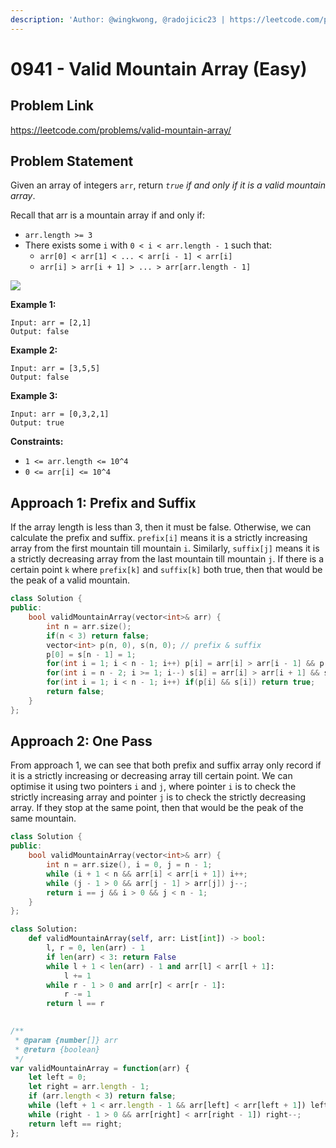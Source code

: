 ```yaml
---
description: 'Author: @wingkwong, @radojicic23 | https://leetcode.com/problems/valid-mountain-array/'
---
```


# 0941 - Valid Mountain Array (Easy)

## Problem Link

https://leetcode.com/problems/valid-mountain-array/

## Problem Statement

Given an array of integers `arr`, return _`true` if and only if it is a valid mountain array_.

Recall that arr is a mountain array if and only if:

* `arr.length >= 3`
* There exists some `i` with `0 < i < arr.length - 1` such that:
  * `arr[0] < arr[1] < ... < arr[i - 1] < arr[i]`
  * `arr[i] > arr[i + 1] > ... > arr[arr.length - 1]`

![](https://assets.leetcode.com/uploads/2019/10/20/hint\_valid\_mountain\_array.png)



**Example 1:**

```
Input: arr = [2,1]
Output: false
```

**Example 2:**

```
Input: arr = [3,5,5]
Output: false
```

**Example 3:**

```
Input: arr = [0,3,2,1]
Output: true
```

**Constraints:**

* `1 <= arr.length <= 10^4`
* `0 <= arr[i] <= 10^4`

## Approach 1: Prefix and Suffix

If the array length is less than 3, then it must be false. Otherwise, we can calculate the prefix and suffix.  `prefix[i]` means it is a strictly increasing array from the first mountain till mountain `i`. Similarly, `suffix[j]` means it is a strictly decreasing array from the last mountain till mountain `j`. If there is a certain point `k` where `prefix[k]` and `suffix[k]` both true, then that would be the peak of a valid mountain.

<Tabs>
<TabItem value="cpp" label="C++">
<SolutionAuthor name="@wingkwong"/>

```cpp
class Solution {
public:
    bool validMountainArray(vector<int>& arr) {
        int n = arr.size();
        if(n < 3) return false;
        vector<int> p(n, 0), s(n, 0); // prefix & suffix
        p[0] = s[n - 1] = 1;
        for(int i = 1; i < n - 1; i++) p[i] = arr[i] > arr[i - 1] && p[i - 1];
        for(int i = n - 2; i >= 1; i--) s[i] = arr[i] > arr[i + 1] && s[i + 1];
        for(int i = 1; i < n - 1; i++) if(p[i] && s[i]) return true;
        return false;
    }
};
```

</TabItem>
</Tabs>

## Approach 2: One Pass

From approach 1, we can see that both prefix and suffix array only record if it is a strictly increasing or decreasing array till certain point. We can optimise it using two pointers `i` and `j`, where pointer `i` is to check the strictly increasing array and pointer `j` is to check the strictly decreasing array.  If they stop at the same point, then that would be the peak of the same mountain.

<Tabs>
<TabItem value="cpp" label="C++">
<SolutionAuthor name="@wingkwong"/>

```cpp
class Solution {
public:
    bool validMountainArray(vector<int>& arr) {
        int n = arr.size(), i = 0, j = n - 1;
        while (i + 1 < n && arr[i] < arr[i + 1]) i++;
        while (j - 1 > 0 && arr[j - 1] > arr[j]) j--;
        return i == j && i > 0 && j < n - 1;
    }
};
```

</TabItem>

<TabItem value="py" label="Python">
<SolutionAuthor name="@radojicic23"/>

```py
class Solution:
    def validMountainArray(self, arr: List[int]) -> bool:
        l, r = 0, len(arr) - 1
        if len(arr) < 3: return False
        while l + 1 < len(arr) - 1 and arr[l] < arr[l + 1]:
            l += 1
        while r - 1 > 0 and arr[r] < arr[r - 1]:
            r -= 1
        return l == r
        
```

</TabItem>

<TabItem value="js" label="JavaScript">
<SolutionAuthor name="@radojicic23"/>

```js
/**
 * @param {number[]} arr
 * @return {boolean}
 */
var validMountainArray = function(arr) {
    let left = 0;
    let right = arr.length - 1;
    if (arr.length < 3) return false;
    while (left + 1 < arr.length - 1 && arr[left] < arr[left + 1]) left++;
    while (right - 1 > 0 && arr[right] < arr[right - 1]) right--;
    return left == right;
};     
```

</TabItem>
</Tabs>
